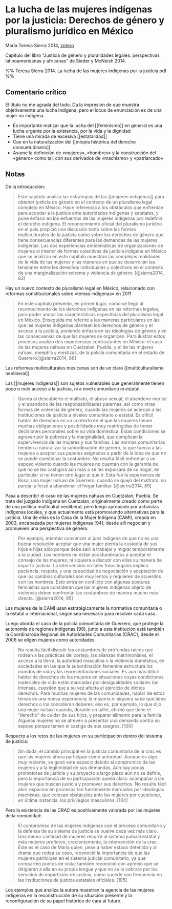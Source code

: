 # La lucha de las mujeres indígenas por la justicia: Derechos de género y pluralismo jurídico en México
María Teresa Sierra 2014, [zotero](zotero://select/items/@sierra2014)

Capítulo del libro "Justicia de género y pluralidades legales: perspectivas latinoamericanas y africanas" de Sieder y McNeish 2014.

%% Teresa Sierra 2014. La lucha de las mujeres indígenas por la justicia.pdf %%

## Comentario crítico

El título no me agrada del todo. Da la impresión de que muestra objetivamente una lucha indígena, pero el locus de enunciación es de una mujer no indígena.

- Es importante matizar que la lucha del [[feminismo]] en general es una lucha urgente por la existencia, por la vida y la dignidad
- Tiene una mirada de excesiva [[estatalidad]]
- Cae en la naturalización del [[miopía histórica del derecho consuetudinario]]
- Asume la definición de «mujeres», «hombres» y la construcción del «género» como tal, con sus derivados de «machismo» y «patriarcado»

## Notas

De la introducción:

> Este capítulo analiza las estrategias de las [[mujeres indígenas]] para obtener justicia de género en el contexto de un pluralismo legal complejo en México. Hace referencia a los obstáculos que enfrentan para acceder a la justicia ante autoridades indígenas y estatales, y pone énfasis en los esfuerzos de las mujeres indígenas por redefniir el derecho indígena. El reconocimiento oficial del pluralismo jurídico en el país propició una discusión tanto sobre las formas multiculturales de la justicia como sobre los derechos de género que tiene consecuencias diferentes para las demandas de las mujeres indígenas. Las dos experiencias emblemáticas de organizaciones de mujeres al interior de formas colectivas de justicia indígena en México que se analizan en este capítulo muestran las complejas realidades de la vida de las mujeres y las maneras en que se desarrollan las tensiones entre los derechos individuales y colectivos en el contexto de una marginalización extrema y violencia de género. [@sierra2014, 83]

Hay un nuevo contexto de pluralismo legal en México, relacionado con reformas constitucionales sobre «temas indígenas» en 2011

> En este capítulo presento, en primer lugar, cómo se llegó al reconocimiento de los derechos indígenas en las reformas legales, para poder anotar las características específcias del pluralismo legal en México. Enseguida me referiré a las maneras particulares en las que las mujeres indígenas plantean los derechos de género y el acceso a la justicia, poniendo énfasis en las ideologías de género y en las consecuenias de que las mujeres se organicen. Para ilustrar estos procesos analizo dos experiencias contrastantes en México: el caso de las mujeres nahuas en Cuetzalan, Puebla, y el de las mujeres na’savi, meeph’a y mestizas, de la policía comunitaria en el estado de Guerrero.[@sierra2014, 86]

Las reformas multiculturales mexicanas son de un claro [[multiculturalismo neoliberal]].

Las [[mujeres indígenas]] son sujetos vulnerables que generalmente tienen poco o nulo acceso a la justicia, ni a nivel comunitario ni estatal.

> Queda al descubierto el maltrato, el abuso sexual, el abandono marital y el abandono de las responsabilidades paternas, así como otras formas de violencia de género, cuando las mujeres se acercan a las instituciones de justicia a niveles comunitario o estatal. Es difícil hablar de derechos en un contexto en el que las mujeres tienen muchas obligaciones y posibilidades muy restringidas de tomar decisiones personales sobre su vida doméstica. Estas condiciones se agravan por la pobreza y la marginalidad, que complican la supervivencia de las mujeres y sus familias. Las normas comunitarias tienden a naturalizar la subordinación de género, lo que fuerza a las mujeres a aceptar sus papeles asignados a partir de la idea de que no se puede cuestionar la costumbre. No resulta fácil enfrentar a un esposo violento cuando las mujeres no cuentan con la garantía de que no se les castigará aún más o se les expulsará de su hogar, en particular si no tienen otro lugar al que ir. Esta fue la experiencia de Rosa, una mujer na’savi de Guerrero; cuando se quejó del maltrato, su pareja la forzó a abandonar el hogar familiar. [@sierra2014, 89]

Pasa a describir el caso de las mujeres nahuas en Cuetzalan, Puebla. Se trata del juzgado indígena en Cuetzalan, originalmente creado como parte de una política multiculral neoliberal, pero luego apropiado por activistas indígenas locales, y que actualmente está promoviendo alternativas para la justicia. Una de ellas es la Casa de la Mujer Indígena (CAMI), creada en 2003, encabezada por mujeres indígenas [94]; desde allí negocian y promueven una perspectiva de género:

> Por ejemplo, intentan convencer al juez indígena de que no es una buena resolución aceptar que una mujer pierda la custodia de sus hijos e hijas sólo porque debe salir a trabajar y migrar temporalmente a la ciudad. Los hombres no están acostumbrados a aceptar el consejo de las mujeres; ni siquiera a discutir con ellas su manera de impartir justicia. La intervención en tales foros legales implica paciencia, respeto, y una capacidad de negociación y aceptación de que los cambios culturales son muy lentos y requieren de acuerdos con los hombres. Esto entra en confilcto con algunas posturas feministas que consideran que las mujeres indígenas objeto de violencia deben confrontar las costumbres de manera mucho más directa. [@sierra2014, 95]

Las mujeres de la CAMI usan estratégicamente la normativa comunitaria o la estatal o internacional, según sea necesario para resolver cada caso.

Luego aborda el caso de la policía comunitaria de Guerrero, que protege la autonomía de regiones indígenas [98], junto a esta institución está también la Coordinaroda Regional de Autoridades Comunitarias (CRAC), desde el 2006 se eligen mujeres como autoridades.

> No resulta fácil discutir las costumbres de profundas raíces que rodean a las prácticas del cortejo, las alianzas matrimoniales, el acceso a la tierra, la autoridad masculina o la violencia doméstica, en sociedades en las que la subordinación femenina estructura los mundos de vida y las representaciones sociales. Es aun más difícil hablar de derechos de las mujeres en situaciones cuyas condiciones materiales de vida están marcadas por desigualdades sociales tan intensas, cuestión que a su vez afecta el ejercicio de dichos derechos. Para muchas mujeres de las comunidades, hablar de estos temas es una nueva experiencia; la mayoría ni siquiera sabe que tiene derechos o los consideran deberes: eso es, por ejemplo, lo que dijo una mujer na’savi cuando, durante un taller, afirmó que tiene el “derecho” de cuidar de sus hijos, y preparar alimento para la familia. Algunas mujeres no se atreven a presentar una demanda contra su esposo porque temen el castigo de sus suegros. [100]

Respecto a los retos de las mujeres en su participación dentro del sistema de justicia:

> Sin duda, el cambio principal en la justicia comunitaria de la crac es que las mujeres ahora participan como autoridad. Aunque es algo muy reciente, se ganó este espacio debido al compromiso de las mujeres y a la legitimidad de sus demandas. Aún hay pocas promotoras de justicia y su proyecto a largo plazo aún no se defnie, pero la importancia de su participación queda clara: acompañar a las mujeres que buscan justicia y promover sus derechos. No resulta fácil abrir espacios en procesos tan fuertemente marcados por ideologías machistas, que colocan obstáculos ante las mujeres por cuestionar, en última instancia, los privilegios masculinos. [104]

Pero la existencia de las CRAC es positivamente valorada por las mujeres de la comunidad:

> El compromiso de las mujeres indígenas con el proceso comunitario y la defensa de su sistema de justicia se vuelve cada vez más claro. Una menor cantidad de mujeres recurre al sistema judicial estatal y más mujeres prefieren, crecientemente, la intervención de la crac. Éste es el caso de María quien, pese a haber estado detenida y al drama que rodea su caso, reconoció la importancia de que las mujeres participen en el sistema judicial comunitario, ya que comparten puntos de vista; también reconoció con aprecio que se dirigieran a ella en su propia lengua y que no se le cobrara por los servicios de impartición de justicia, como sucede con frecuencia en las instituciones de justicia estatales oficiales. [105]

Los ejemplos que analiza la autora muestran la agencia de las mujeres indígenas en la reconstrucción de su situación presente y la reconfiguración de su papel histórico de cara al futuro.
